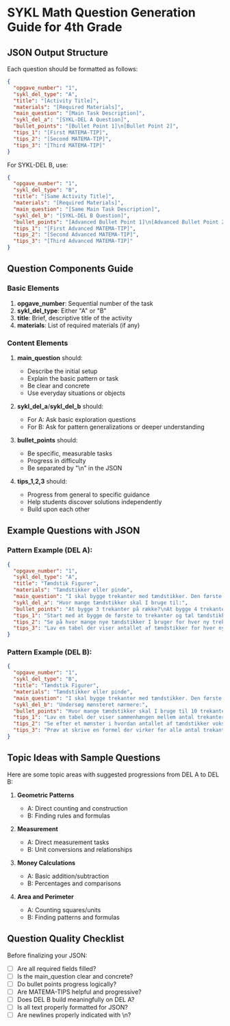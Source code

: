 # SYKL Math Question Generation Guide for 4th Grade

## JSON Output Structure
Each question should be formatted as follows:

```json
{
  "opgave_number": "1",
  "sykl_del_type": "A",
  "title": "[Activity Title]",
  "materials": "[Required Materials]",
  "main_question": "[Main Task Description]",
  "sykl_del_a": "[SYKL-DEL A Question]",
  "bullet_points": "[Bullet Point 1]\n[Bullet Point 2]",
  "tips_1": "[First MATEMA-TIP]",
  "tips_2": "[Second MATEMA-TIP]",
  "tips_3": "[Third MATEMA-TIP]"
}
```

For SYKL-DEL B, use:
```json
{
  "opgave_number": "1",
  "sykl_del_type": "B",
  "title": "[Same Activity Title]",
  "materials": "[Required Materials]",
  "main_question": "[Same Main Task Description]",
  "sykl_del_b": "[SYKL-DEL B Question]",
  "bullet_points": "[Advanced Bullet Point 1]\n[Advanced Bullet Point 2]",
  "tips_1": "[First Advanced MATEMA-TIP]",
  "tips_2": "[Second Advanced MATEMA-TIP]",
  "tips_3": "[Third Advanced MATEMA-TIP]"
}
```

## Question Components Guide

### Basic Elements
1. **opgave_number**: Sequential number of the task
2. **sykl_del_type**: Either "A" or "B"
3. **title**: Brief, descriptive title of the activity
4. **materials**: List of required materials (if any)

### Content Elements
1. **main_question** should:
   - Describe the initial setup
   - Explain the basic pattern or task
   - Be clear and concrete
   - Use everyday situations or objects

2. **sykl_del_a**/**sykl_del_b** should:
   - For A: Ask basic exploration questions
   - For B: Ask for pattern generalizations or deeper understanding

3. **bullet_points** should:
   - Be specific, measurable tasks
   - Progress in difficulty
   - Be separated by "\n" in the JSON

4. **tips_1,2,3** should:
   - Progress from general to specific guidance
   - Help students discover solutions independently
   - Build upon each other

## Example Questions with JSON

### Pattern Example (DEL A):
```json
{
  "opgave_number": "1",
  "sykl_del_type": "A",
  "title": "Tændstik Figurer",
  "materials": "Tændstikker eller pinde",
  "main_question": "I skal bygge trekanter med tændstikker. Den første trekant bruger 3 tændstikker. Når I bygger den næste trekant ved siden af, deler de en side, så I kun skal bruge 2 nye tændstikker.",
  "sykl_del_a": "Hvor mange tændstikker skal I bruge til:",
  "bullet_points": "At bygge 3 trekanter på række?\nAt bygge 4 trekanter på række?",
  "tips_1": "Start med at bygge de første to trekanter og tæl tændstikkerne.",
  "tips_2": "Se på hvor mange nye tændstikker I bruger for hver ny trekant.",
  "tips_3": "Lav en tabel der viser antallet af tændstikker for hver ny trekant."
}
```

### Pattern Example (DEL B):
```json
{
  "opgave_number": "1",
  "sykl_del_type": "B",
  "title": "Tændstik Figurer",
  "materials": "Tændstikker eller pinde",
  "main_question": "I skal bygge trekanter med tændstikker. Den første trekant bruger 3 tændstikker. Når I bygger den næste trekant ved siden af, deler de en side, så I kun skal bruge 2 nye tændstikker.",
  "sykl_del_b": "Undersøg mønsteret nærmere:",
  "bullet_points": "Hvor mange tændstikker skal I bruge til 10 trekanter?\nKan I finde en regel for at beregne antal tændstikker til et vilkårligt antal trekanter?",
  "tips_1": "Lav en tabel der viser sammenhængen mellem antal trekanter og antal tændstikker.",
  "tips_2": "Se efter et mønster i hvordan antallet af tændstikker vokser.",
  "tips_3": "Prøv at skrive en formel der virker for alle antal trekanter."
}
```

## Topic Ideas with Sample Questions
Here are some topic areas with suggested progressions from DEL A to DEL B:

1. **Geometric Patterns**
   - A: Direct counting and construction
   - B: Finding rules and formulas

2. **Measurement**
   - A: Direct measurement tasks
   - B: Unit conversions and relationships

3. **Money Calculations**
   - A: Basic addition/subtraction
   - B: Percentages and comparisons

4. **Area and Perimeter**
   - A: Counting squares/units
   - B: Finding patterns and formulas

## Question Quality Checklist
Before finalizing your JSON:
- [ ] Are all required fields filled?
- [ ] Is the main_question clear and concrete?
- [ ] Do bullet points progress logically?
- [ ] Are MATEMA-TIPS helpful and progressive?
- [ ] Does DEL B build meaningfully on DEL A?
- [ ] Is all text properly formatted for JSON?
- [ ] Are newlines properly indicated with \n?
